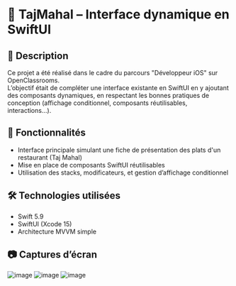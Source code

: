 # 🕌 TajMahal – Interface dynamique en SwiftUI

## 📝 Description

Ce projet a été réalisé dans le cadre du parcours "Développeur iOS" sur OpenClassrooms.  
L’objectif était de compléter une interface existante en SwiftUI en y ajoutant des composants dynamiques, en respectant les bonnes pratiques de conception (affichage conditionnel, composants réutilisables, interactions...).

## 🚀 Fonctionnalités

- Interface principale simulant une fiche de présentation des plats d'un restaurant (Taj Mahal)
- Mise en place de composants SwiftUI réutilisables
- Utilisation des stacks, modificateurs, et gestion d’affichage conditionnel

## 🛠 Technologies utilisées

- Swift 5.9
- SwiftUI (Xcode 15)
- Architecture MVVM simple

## 📷 Captures d’écran
![image](https://github.com/user-attachments/assets/1282496b-e5bd-4c0b-917e-29fa959408d5)
![image](https://github.com/user-attachments/assets/f3af1acc-900c-4eb9-9239-54e23609e1dd)
![image](https://github.com/user-attachments/assets/e016a1dc-c492-4121-97d9-f0dc7d08469a)
